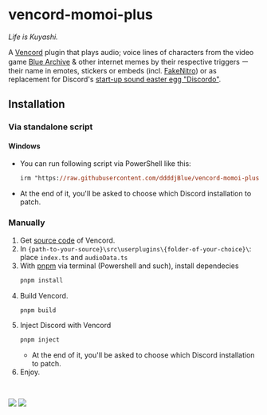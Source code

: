 # vencord-momoi-plus
*Life is Kuyashi.*

A [Vencord](https://vencord.dev/) plugin that plays audio; voice lines of characters from the video game [Blue Archive](https://en.wikipedia.org/wiki/Blue_Archive) & other internet memes by their respective triggers ー their name in emotes, stickers or embeds (incl. [FakeNitro](https://vencord.dev/plugins/FakeNitro)) or as replacement for Discord's [start-up sound easter egg "Discordo"](https://discord.fandom.com/wiki/Easter_Eggs#Discordo).

## Installation
### Via standalone script
#### Windows
* You can run following script via PowerShell like this:
  ```ps
  irm "https://raw.githubusercontent.com/ddddjBlue/vencord-momoi-plus/refs/heads/main/user-install.ps1" | iem
  ```
* At the end of it, you'll be asked to choose which Discord installation to patch.
### Manually
1. Get [source code](https://github.com/Vendicated/Vencord) of Vencord.
2. In `{path-to-your-source}\src\userplugins\{folder-of-your-choice}\`: place `index.ts` and `audioData.ts`
3. With [pnpm](https://pnpm.io/installation) via terminal (Powershell and such), install dependecies
   ```ps
   pnpm install
   ```
4. Build Vencord.
   ```ps
   pnpm build
   ```
5. Inject Discord with Vencord
   ```ps
   pnpm inject
   ```
   * At the end of it, you'll be asked to choose which Discord installation to patch.
6. Enjoy.

<br>

![](https://img.shields.io/github/license/ddddjBlue/vencord-momoi-plus?style=for-the-badge
)
![](https://img.shields.io/badge/life-kuyashi-F527E4?style=for-the-badge
)
